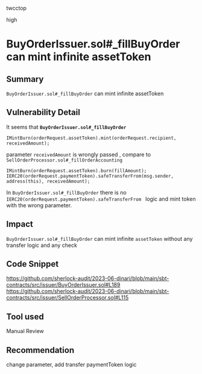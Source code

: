 twcctop

high

# BuyOrderIssuer.sol#_fillBuyOrder can mint infinite assetToken

## Summary
 `BuyOrderIssuer.sol#_fillBuyOrder`  can mint  infinite  assetToken 
## Vulnerability Detail
  It seems that **`BuyOrderIssuer.sol#_fillBuyOrder`**
 ```solidity
IMintBurn(orderRequest.assetToken).mint(orderRequest.recipient, receivedAmount);
```

 parameter `receivedAmount`  is wrongly passed ,     compare to   `SellOrderProcessor.sol#_fillOrderAccounting `  

  ```solidity
IMintBurn(orderRequest.assetToken).burn(fillAmount);
 IERC20(orderRequest.paymentToken).safeTransferFrom(msg.sender, address(this), receivedAmount);
```  
In  `BuyOrderIssuer.sol#_fillBuyOrder`   there is no  `IERC20(orderRequest.paymentToken).safeTransferFrom `  logic and mint token with the wrong parameter.  

## Impact
 `BuyOrderIssuer.sol#_fillBuyOrder`  can mint  infinite  `assetToken`  without any transfer logic and any check
## Code Snippet
https://github.com/sherlock-audit/2023-06-dinari/blob/main/sbt-contracts/src/issuer/BuyOrderIssuer.sol#L189  
 https://github.com/sherlock-audit/2023-06-dinari/blob/main/sbt-contracts/src/issuer/SellOrderProcessor.sol#L115
## Tool used

Manual Review

## Recommendation
 change parameter, add transfer paymentToken logic